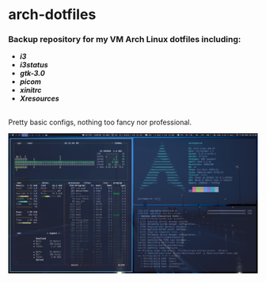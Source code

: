 # arch-dotfiles
### Backup repository for my VM Arch Linux dotfiles including:<br>
- ***i3***
- ***i3status***
- ***gtk-3.0***
- ***picom***
- ***xinitrc***
- ***Xresources***

<br>Pretty basic configs, nothing too fancy nor professional.

![My Arch screenshot](/arch.png)
